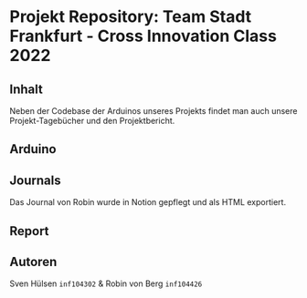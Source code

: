 # Projekt Repository: Team Stadt Frankfurt -  Cross Innovation Class 2022


## Inhalt  
Neben der Codebase der Arduinos unseres Projekts findet man auch unsere Projekt-Tagebücher und den Projektbericht.  

## Arduino


## Journals
Das Journal von Robin wurde in Notion gepflegt und als HTML exportiert.

## Report


## Autoren
Sven Hülsen `inf104302` & Robin von Berg `inf104426`  
